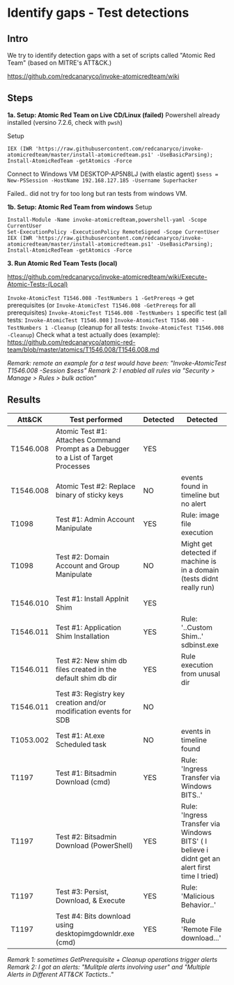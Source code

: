 # Identify gaps - Test detections

## Intro
We try to identify detection gaps with a set of scripts called "Atomic Red Team" (based on MITRE's ATT&CK.)

 https://github.com/redcanaryco/invoke-atomicredteam/wiki

## Steps

**1a. Setup: Atomic Red Team on Live CD/Linux (failed)**
Powershell already installed (versino 7.2.6, check with `pwsh`)

Setup 
```
IEX (IWR 'https://raw.githubusercontent.com/redcanaryco/invoke-atomicredteam/master/install-atomicredteam.ps1' -UseBasicParsing);
Install-AtomicRedTeam -getAtomics -Force
```

Connect to Windows VM DESKTOP-AP5N8LJ (with elastic agent)
`$sess = New-PSSession -HostName 192.168.127.185 -Username Superhacker`  

Failed.. did not try for too long but ran tests from windows VM.


**1b. Setup: Atomic Red Team from windows**
Setup
```
Install-Module -Name invoke-atomicredteam,powershell-yaml -Scope CurrentUser
Set-ExecutionPolicy -ExecutionPolicy RemoteSigned -Scope CurrentUser
IEX (IWR 'https://raw.githubusercontent.com/redcanaryco/invoke-atomicredteam/master/install-atomicredteam.ps1' -UseBasicParsing);
Install-AtomicRedTeam -getAtomics -Force

```

**3. Run Atomic Red Team Tests (local)**

https://github.com/redcanaryco/invoke-atomicredteam/wiki/Execute-Atomic-Tests-(Local)

`Invoke-AtomicTest T1546.008 -TestNumbers 1 -GetPrereqs` -> get prerequisites (or `Invoke-AtomicTest T1546.008 -GetPrereqs` for all prerequisites)
`Invoke-AtomicTest T1546.008 -TestNumbers 1` specific test  (all tests: `Invoke-AtomicTest T1546.008` )
`Invoke-AtomicTest T1546.008 -TestNumbers 1 -Cleanup`   (cleanup for all tests: `Invoke-AtomicTest T1546.008 -Cleanup`)
Check what a test actually does (example): https://github.com/redcanaryco/atomic-red-team/blob/master/atomics/T1546.008/T1546.008.md 

*Remark: remote an example for a test would have been: "Invoke-AtomicTest T1546.008 -Session $sess"*
*Remark 2: I enabled all rules via "Security > Manage > Rules > bulk action"*

## Results
| Att&CK | Test performed | Detected |  Detected | 
| ----------- | ----------- | ----------- |  ----------- |  
| T1546.008 | Atomic Test #1: Attaches Command Prompt as a Debugger to a List of Target Processes   | YES | |
| T1546.008 | Atomic Test #2: Replace binary of sticky keys  | NO | events found in timeline but no alert |
| T1098     | Test #1: Admin Account Manipulate   | YES  | Rule: image file execution |
| T1098     | Test #2: Domain Account and Group Manipulate  | NO  | Might get detected if machine is in a domain (tests didnt really run) |
| T1546.010 | Test #1: Install AppInit Shim | YES   |
| T1546.011 | Test #1: Application Shim Installation   | YES   | Rule: '..Custom Shim..' sdbinst.exe
|T1546.011   | Test #2: New shim db files created in the default shim db dir   | YES   | Rule execution from unusal dir
| T1546.011   | Test #3: Registry key creation and/or modification events for SDB | NO   |
| T1053.002  | Test #1: At.exe Scheduled task   |  NO  | events in timeline found
| T1197 | Test #1: Bitsadmin Download (cmd)  | YES   | Rule: 'Ingress Transfer via Windows BITS..'
| T1197 | Test #2: Bitsadmin Download (PowerShell)  |  YES  | Rule: 'Ingress Transfer via Windows BITS' ( I believe i didnt get an alert first time I tried)
| T1197 | Test #3: Persist, Download, & Execute  | YES   |Rule: 'Malicious Behavior..'
| T1197 | Test #4: Bits download using desktopimgdownldr.exe (cmd)   |  YES  | Rule 'Remote File download...'


*Remark 1: sometimes GetPrerequisite + Cleanup operations trigger alerts*
*Remark 2: I got an alerts: "Mulitple alerts involving user" and "Multiple Alerts in Different ATT&CK Tacticts.."*

